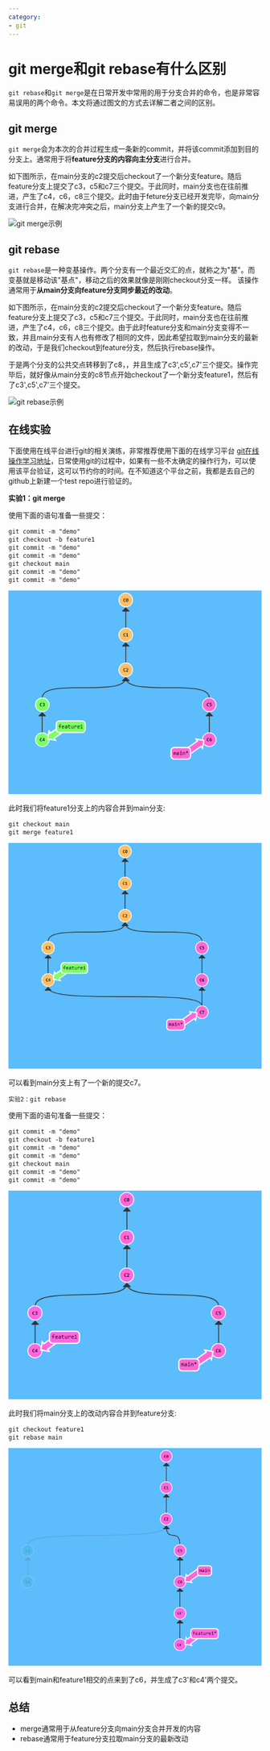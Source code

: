 ```yaml
---
category: 
- git
---
```


# git merge和git rebase有什么区别

```git rebase```和```git merge```是在日常开发中常用的用于分支合并的命令，也是非常容易误用的两个命令。本文将通过图文的方式去详解二者之间的区别。


## git merge

```git merge```会为本次的合并过程生成一条新的commit，并将该commit添加到目的分支上。通常用于将**feature分支的内容向主分支**进行合并。

如下图所示，在main分支的c2提交后checkout了一个新分支feature。随后feature分支上提交了c3，c5和c7三个提交。于此同时，main分支也在往前推进，产生了c4，c6，c8三个提交。此时由于feture分支已经开发完毕，向main分支进行合并，在解决完冲突之后，main分支上产生了一个新的提交c9。

![git merge示例](https://raw.githubusercontent.com/zgjsxx/static-img-repo/main/blog/tool/git-merge-git-rebase/git-merge-git-rebase.png)


## git rebase

```git rebase```是一种变基操作。两个分支有一个最近交汇的点，就称之为"基"。而变基就是移动该"基点"，移动之后的效果就像是刚刚checkout分支一样。 该操作通常用于**从main分支向feature分支同步最近的改动**。

如下图所示，在main分支的c2提交后checkout了一个新分支feature。随后feature分支上提交了c3，c5和c7三个提交。于此同时，main分支也在往前推进，产生了c4，c6，c8三个提交。由于此时feature分支和main分支变得不一致，并且main分支有人也有修改了相同的文件，因此希望拉取到main分支的最新的改动，于是我们checkout到feature分支，然后执行rebase操作。

于是两个分支的公共交点转移到了c8，，并且生成了c3',c5',c7'三个提交。操作完毕后，就好像从main分支的c8节点开始checkout了一个新分支feature1，然后有了c3',c5',c7'三个提交。

![git rebase示例](https://raw.githubusercontent.com/zgjsxx/static-img-repo/main/blog/tool/git-merge-git-rebase/git-merge-git-rebase2.png)

## 在线实验

下面使用在线平台进行git的相关演练，非常推荐使用下面的在线学习平台
[git在线操作学习地址](https://learngitbranching.js.org/?locale=zh_CN&NODEMO=)，日常使用git的过程中，如果有一些不太确定的操作行为，可以使用该平台验证，这可以节约你的时间。在不知道这个平台之前，我都是去自己的github上新建一个test repo进行验证的。


**实验1：git merge**

使用下面的语句准备一些提交：

```shell
git commit -m "demo"
git checkout -b feature1
git commit -m "demo"
git commit -m "demo"
git checkout main
git commit -m "demo"
git commit -m "demo"
```
![git merge实验1](https://raw.githubusercontent.com/zgjsxx/static-img-repo/main/blog/tool/git-merge-git-rebase/git-merge-1.png)

此时我们将feature1分支上的内容合并到main分支:

```shell
git checkout main
git merge feature1
```

![git merge实验2](https://raw.githubusercontent.com/zgjsxx/static-img-repo/main/blog/tool/git-merge-git-rebase/git-merge-2.png)

可以看到main分支上有了一个新的提交c7。


```实验2：git rebase```

使用下面的语句准备一些提交：

```shell
git commit -m "demo"
git checkout -b feature1
git commit -m "demo"
git commit -m "demo"
git checkout main
git commit -m "demo"
git commit -m "demo"
```
![git rebase实验1](https://raw.githubusercontent.com/zgjsxx/static-img-repo/main/blog/tool/git-merge-git-rebase/git-rebase-1.png)

此时我们将main分支上的改动内容合并到feature分支:

```shell
git checkout feature1
git rebase main
```

![git rebase实验2](https://raw.githubusercontent.com/zgjsxx/static-img-repo/main/blog/tool/git-merge-git-rebase/git-rebase-2.png)

可以看到main和feature1相交的点来到了c6，并生成了c3'和c4'两个提交。


## 总结
- merge通常用于从feature分支向main分支合并开发的内容
- rebase通常用于feature分支拉取main分支的最新改动